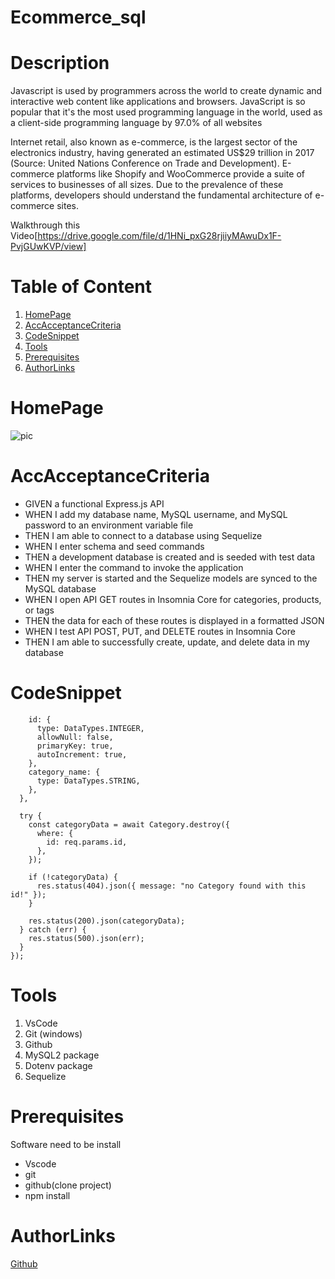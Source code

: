 # Ecommerce_sql

# Description

Javascript is used by programmers across the world to create dynamic and interactive web content like applications and browsers. JavaScript is so popular that it's the most used programming language in the world, used as a client-side programming language by 97.0% of all websites

Internet retail, also known as e-commerce, is the largest sector of the electronics industry, having generated an estimated US$29 trillion in 2017 (Source: United Nations Conference on Trade and Development). E-commerce platforms like Shopify and WooCommerce provide a suite of services to businesses of all sizes. Due to the prevalence of these platforms, developers should understand the fundamental architecture of e-commerce sites.

Walkthrough this Video[https://drive.google.com/file/d/1HNi_pxG28rjiiyMAwuDx1F-PvjGUwKVP/view]

# Table of Content

1. [HomePage](#homepage)
2. [AccAcceptanceCriteria](#accAcceptancecriteria)
3. [CodeSnippet](#codesnippet)
4. [Tools](#tools)
5. [Prerequisites](#prerequisites)
6. [AuthorLinks](#authorlinks)

# HomePage

![pic](./img/la.gif)

# AccAcceptanceCriteria

- GIVEN a functional Express.js API
- WHEN I add my database name, MySQL username, and MySQL password to an environment variable file
- THEN I am able to connect to a database using Sequelize
- WHEN I enter schema and seed commands
- THEN a development database is created and is seeded with test data
- WHEN I enter the command to invoke the application
- THEN my server is started and the Sequelize models are synced to the MySQL database
- WHEN I open API GET routes in Insomnia Core for categories, products, or tags
- THEN the data for each of these routes is displayed in a formatted JSON
- WHEN I test API POST, PUT, and DELETE routes in Insomnia Core
- THEN I am able to successfully create, update, and delete data in my database

# CodeSnippet

```{
    id: {
      type: DataTypes.INTEGER,
      allowNull: false,
      primaryKey: true,
      autoIncrement: true,
    },
    category_name: {
      type: DataTypes.STRING,
    },
  },
```

```router.delete("/:id", async (req, res) => {
  try {
    const categoryData = await Category.destroy({
      where: {
        id: req.params.id,
      },
    });

    if (!categoryData) {
      res.status(404).json({ message: "no Category found with this id!" });
    }

    res.status(200).json(categoryData);
  } catch (err) {
    res.status(500).json(err);
  }
});
```

# Tools

1. VsCode
2. Git (windows)
3. Github
4. MySQL2 package
5. Dotenv package
6. Sequelize

# Prerequisites

Software need to be install

- Vscode
- git
- github(clone project)
- npm install

# AuthorLinks

[Github](https://github.com/akash2040/Ecommerce_sql)
